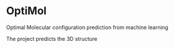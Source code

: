 # OptiMol
Optimal Molecular configuration prediction from machine learning

The project predicts the 3D structure 
